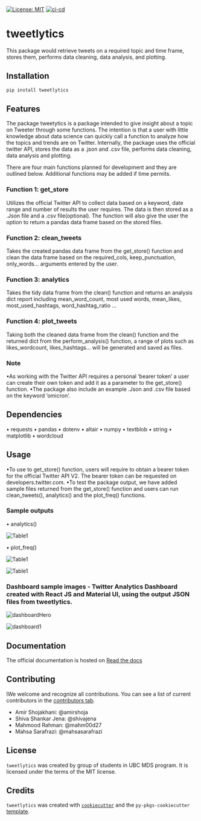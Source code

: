 [![License: MIT](https://img.shields.io/badge/License-MIT-yellow.svg)](https://opensource.org/licenses/MIT)
[![ci-cd](https://github.com/UBC-MDS/tweetlytics/actions/workflows/ci-cd.yml/badge.svg)](https://github.com/UBC-MDS/tweetlytics/actions/workflows/ci-cd.yml)

# tweetlytics

This package would retrieve tweets on a required topic and time frame, stores them, performs data cleaning, data analysis, and plotting.

## Installation

```bash
pip install tweetlytics
```

## Features

The package tweetytics is a package intended to give insight about a topic on Tweeter through some functions. The intention is that a user with little knowledge about data science can quickly call a function to analyze how the topics and trends are on Twitter. Internally, the package uses the official twitter API, stores the data as a .json and .csv file, performs data cleaning, data analysis and plotting.

There are four main functions planned for development and they are outlined below.  Additional functions may be added if time permits.

### Function 1: get_store

Utilizes the official Twitter API to collect data based on a keyword, date range and number of results the user requires. The data is then stored as a .Json file and a .csv file(optional). The function will also give the user the option to return a pandas data frame based on the stored files.

### Function 2: clean_tweets

Takes the created pandas data frame from the get_store() function and clean the data frame based on the required_cols, keep_punctuation, only_words… arguments entered by the user.

### Function 3: analytics

Takes the tidy data frame from the clean() function and returns an analysis dict report including mean_word_count, most used words, mean_likes, most_used_hashtags, word_hashtag_ratio …

### Function 4: plot_tweets

Taking both the cleaned data frame from the clean() function and the returned dict from the perform_analysis() function, a range of plots such as likes_wordcount, likes_hashtags… will be generated and saved as files.

### Note

•As working with the Twitter API requires a personal ‘bearer token’ a user can create their own token and add it as a parameter to the get_store() function.
•The package also include an example .Json and .csv file  based on the keyword ‘omicron’.

## Dependencies

 • requests
 • pandas 
 • dotenv
 • altair 
 • numpy
 • textblob
 • string
 • matplotlib
 • wordcloud


## Usage
•To use to get_store() function, users will require to obtain a bearer token for the official Twitter API V2. The bearer token can be requested on developers.twitter.com.
•To test the package output, we have added sample files returned from the get_store() function and users can run clean_tweets(), analytics() and the plot_freq() functions.

### Sample outputs
• analytics()
  
  ![Table1](https://github.com/UBC-MDS/tweetlytics/blob/main/output/media/df1.png)
  
• plot_freq()
  
  ![Table1](https://github.com/UBC-MDS/tweetlytics/blob/main/output/media/plot1.png)
  
  ![Table1](https://github.com/UBC-MDS/tweetlytics/blob/main/output/media/plot2.png)
  
### Dashboard sample images - Twitter Analytics Dashboard created with React JS and Material UI, using the output JSON files from tweetlytics. 

![dashboardHero](https://github.com/UBC-MDS/tweetlytics/blob/main/output/media/dashboard-hero.png)
 
![dashboard1](https://github.com/UBC-MDS/tweetlytics/blob/main/output/media/dashboard1.png)

## Documentation

The official documentation is hosted on [Read the docs](https://tweetlytics.readthedocs.io/en/latest/)

## Contributing

IWe welcome and recognize all contributions. You can see a list of current contributors in the [contributors tab]( https://github.com/UBC-MDS/tweetlytics/blob/main/CONTRIBUTING.md).

* Amir Shojakhani: @amirshoja
* Shiva Shankar Jena: @shivajena
* Mahmood Rahman: @mahm00d27
* Mahsa Sarafrazi: @mahsasarafrazi

## License

`tweetlytics` was created by group of students in UBC MDS program. It is licensed under the terms of the MIT license.

## Credits

`tweetlytics` was created with [`cookiecutter`](https://cookiecutter.readthedocs.io/en/latest/) and the `py-pkgs-cookiecutter` [template](https://github.com/py-pkgs/py-pkgs-cookiecutter).
